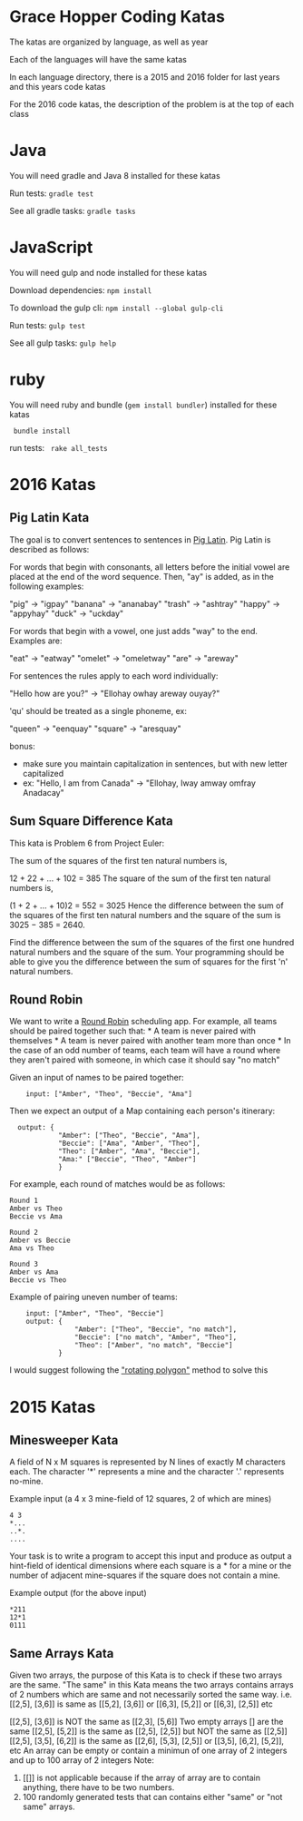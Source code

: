 # Grace Hopper Coding Katas

The katas are organized by language, as well as year

Each of the languages will have the same katas

In each language directory, there is a 2015 and 2016 folder for last years and this years code katas

For the 2016 code katas, the description of the problem is at the top of each class

# Java

You will need gradle and Java 8 installed for these katas

Run tests: ``` gradle test ```

See all gradle tasks: ``` gradle tasks ```

# JavaScript

You will need gulp and node installed for these katas

Download dependencies: ``` npm install ```

To download the gulp cli: ```npm install --global gulp-cli```

Run tests: ``` gulp test ```

See all gulp tasks: ``` gulp help ```

# ruby

You will need ruby and bundle (```gem install bundler```) installed for these katas

``` bundle install```

run tests: ``` rake all_tests```

# 2016 Katas

## Pig Latin Kata

The goal is to convert sentences to sentences in [Pig Latin](https://en.wikipedia.org/wiki/Pig_Latin). Pig Latin is described as follows:

For words that begin with consonants, all letters before the initial vowel are placed at the end of the word sequence. Then, "ay" is added, as in the following examples:

"pig" → "igpay"
"banana" → "ananabay"
"trash" → "ashtray"
"happy" → "appyhay"
"duck" → "uckday"

For words that begin with a vowel, one just adds "way" to the end. Examples are:

"eat" → "eatway"
"omelet" → "omeletway"
"are" → "areway"

For sentences the rules apply to each word individually:

"Hello how are you?" → "Ellohay owhay areway ouyay?"

'qu' should be treated as a single phoneme, ex:

"queen" → "eenquay"
"square" → "aresquay"

bonus:
  * make sure you maintain capitalization in sentences, but with new letter capitalized
  * ex: "Hello, I am from Canada" -> "Ellohay, Iway amway omfray Anadacay"

## Sum Square Difference Kata

This kata is Problem 6 from Project Euler:

The sum of the squares of the first ten natural numbers is,

12 + 22 + ... + 102 = 385
The square of the sum of the first ten natural numbers is,

(1 + 2 + ... + 10)2 = 552 = 3025
Hence the difference between the sum of the squares of the first ten natural numbers and the square of the sum is 3025 − 385 = 2640.

Find the difference between the sum of the squares of the first one hundred natural numbers and the square of the sum. Your programming should be able to give you the difference between the sum of squares for the first 'n' natural numbers.

## Round Robin

We want to write a [Round Robin](https://en.wikipedia.org/wiki/Round-robin_tournament) scheduling app. For example, all teams should be paired together such that:
	* A team is never paired with themselves
	* A team is never paired with another team more than once
	* In the case of an odd number of teams, each team will have a round where they aren't paired with someone,
		in which case it should say "no match"


Given an input of names to be paired together:
```
	input: ["Amber", "Theo", "Beccie", "Ama"]
```

Then we expect an output of a Map containing each person's itinerary:
```
  output: {
			"Amber": ["Theo", "Beccie", "Ama"],
			"Beccie": ["Ama", "Amber", "Theo"],
			"Theo": ["Amber", "Ama", "Beccie"],
			"Ama:" ["Beccie", "Theo", "Amber"]
			}
```

For example, each round of matches would be as follows:
```
Round 1
Amber vs Theo
Beccie vs Ama

Round 2
Amber vs Beccie
Ama vs Theo

Round 3
Amber vs Ama
Beccie vs Theo
```

Example of pairing uneven number of teams:
```
	input: ["Amber", "Theo", "Beccie"]
	output: {
			    "Amber": ["Theo", "Beccie", "no match"],
			    "Beccie": ["no match", "Amber", "Theo"],
			    "Theo": ["Amber", "no match", "Beccie"]
			}
```
I would suggest following the ["rotating polygon"](https://nrich.maths.org/1443) method to solve this

# 2015 Katas

## Minesweeper Kata
A field of N x M squares is represented by N lines of
exactly M characters each. The character '*' represents
a mine and the character '.' represents no-mine.

Example input (a 4 x 3 mine-field of 12 squares, 2 of
which are mines)
```
4 3
*...
..*.
....
```

Your task is to write a program to accept this input and
produce as output a hint-field of identical dimensions
where each square is a * for a mine or the number of
adjacent mine-squares if the square does not contain a mine.

Example output (for the above input)
```
*211
12*1
0111
```

## Same Arrays Kata
Given two arrays, the purpose of this Kata is to check if these two arrays are the same. "The same" in this Kata means the two arrays contains arrays of 2 numbers which are same and not necessarily sorted the same way. i.e. [[2,5], [3,6]] is same as [[5,2], [3,6]] or [[6,3], [5,2]] or [[6,3], [2,5]] etc

[[2,5], [3,6]] is NOT the same as [[2,3], [5,6]]
Two empty arrays [] are the same
[[2,5], [5,2]] is the same as [[2,5], [2,5]] but NOT the same as [[2,5]]
[[2,5], [3,5], [6,2]] is the same as [[2,6], [5,3], [2,5]] or [[3,5], [6,2], [5,2]], etc
An array can be empty or contain a minimun of one array of 2 integers and up to 100 array of 2 integers
Note:
1. [[]] is not applicable because if the array of array are to contain anything, there have to be two numbers.
2. 100 randomly generated tests that can contains either "same" or "not same" arrays.
